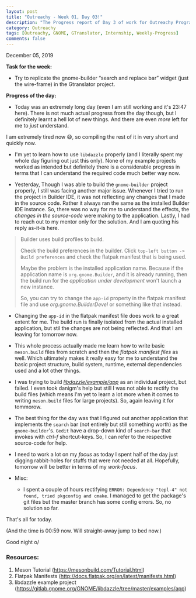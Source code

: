 ```yaml
---
layout: post
title: "Outreachy - Week 01, Day 03!"
description: "The Progress report of Day 3 of work for Outreachy Program."
category: Outreachy
tags: [Outreachy, GNOME, GTranslator, Internship, Weekly-Progress]
comments: false
---
```


December 05, 2019

**Task for the week:**

- Try to replicate the gnome-builder “search and replace bar” widget (just the wire-frame) in the Gtranslator project.

**Progress of the day:**

- Today was an extremely long day (even I am still working and it's 23:47 here). There is not much actual progress from the day though, but I definitely learnt a hell lot of new things. And there are even *more* left for me to *just* understand.

I am extremely tired now 😅, so compiling the rest of it in very short and quickly now. 
  
+ I'm yet to learn how to use `libdazzle` properly (and I literally spent my whole day figuring out just this only). None of my example projects worked as intended but definitely there is a considerable progress in terms that I can understand the required code much better way now.
   
+ Yesterday, Though I was able to build the `gnome-builder` project properly, I still was facing another major issue. Whenever I tried to run the project in Builder IDE, it was not reflecting any changes that I made in the source code. Rather it always ran the same as the installed Builder IDE instance. So, there was no way for me to understand the effects, the *changes in the source-code* were making to the application. Lastly, I had to reach out to my mentor only for the solution. And I am quoting his reply as-it-is here.

> Builder uses build profiles to build. 
>
> Check the build preferences in the builder.
> Click `top-left button -> Build preferences` and check the flatpak manifest that is being used.
>
> Maybe the problem is the installed application name. Because if the application name is `org.gnome.Builder`, and it is already running, then the build run for the *application under development*  won't launch a new instance.
>
> So, you can try to change the `app-id` property in the flatpak manifest file and use *org.gnome.BuilderDevel* or something like that instead.

  + Changing the `app-id` in the flatpak manifest file does work to a great extent for me. The build run is finally isolated from the actual installed application, but stil the changes are not being reflected. And that I am leaving for tomorrow now.

  + This whole process actually made  me learn how to write basic `meson.build` files from scratch and then the *flatpak manifest files* as well. Which ultimately makes it really easy for me to understand the basic project structure, build system, runtime, external dependencies used and a lot other things.

+ I was trying to build *[libdazzle/example/app](https://gitlab.gnome.org/GNOME/libdazzle/tree/master/examples/app)* as an individual project, but failed. I even took danigm's help but still I was not able to rectify the build files (which means I'm yet to learn a lot more when it comes to writing `meson.build` files for large projects). So, again leaving it for tommorow.

+ The best thing for the day was that I figured out another application that implements the `search` bar (not entirely but still something worth) as the `gnome-builder`'s. `Gedit` have a drop-down kind of `search-bar` that invokes with *ctrl-f* shortcut-keys. So, I can refer to the respective source-code for help.

+ I need to work a lot on my *focus* as today I spent half of the day just digging rabbit-holes for stuffs that were not needed at all. Hopefully, tomorrow will be better in terms of my *work-focus*.

+ Misc:
  + I spent a couple of hours rectifying `ERROR: Dependency "tepl-4" not found, tried pkgconfig and cmake`. I managed to get the package's git files but the master branch has some config errors. So, no solution so far.

That's all for today. 

(And the time is 00:59 now. Will straight-away jump to bed now.)

 Good night o/

### Resources:

1. Meson Tutorial (https://mesonbuild.com/Tutorial.html)
2. Flatpak Manifests (http://docs.flatpak.org/en/latest/manifests.html)
3. libdazzle example project (https://gitlab.gnome.org/GNOME/libdazzle/tree/master/examples/app)


